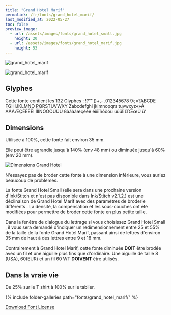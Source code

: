 ```yaml
---
title: "Grand Hotel Marif"
permalink: /fr/fonts/grand_hotel_marif/
last_modified_at: 2022-05-27
toc: false
preview_image:
  - url: /assets/images/fonts/grand_hotel_small.jpg
    height: 20
  - url: /assets/images/fonts/grand_hotel_marif.jpg
    height: 53
---
```


![grand_hotel_marif](/assets/images/fonts/grand_hotel_marif.jpg)

![grand_hotel_marif](/assets/images/fonts/grand_hotel_small.jpg)

## Glyphes
Cette fonte contient les 132 Glyphes :
!?"''()+,-
.012345678
9:;=?ABCDE
FGHIJKLMNO
PQRSTUVWXY
Zabcdefghi
jklmnopqrs
tuvwxyz«»À
ÁÂÃÆÇÈÉÊËÌ
ÍÎÏÑÔÕÖÚÛÜ
ßàáâãæçèéê
ëìíîïñôõöù
úûüĨĩĽľŒœŨ
ũ’

## Dimensions

Utilisée à 100%, cette fonte fait environ 35 mm.

Elle peut être agrandie jusqu'à 140% (env 48 mm) ou diminuée jusqu'à 60% (env 20 mm).

![Dimensions Grand Hotel](/assets/images/fonts/Sizing/grandhotelsizing.jpg)

N'essayez pas de broder cette fonte à une dimension inférieure, vous auriez beaucoup de problèmes. 

La fonte Grand Hotel Small (elle sera dans une prochaine version d'Ink/Stitch et n'est pas disponible dans Ink/Stitch v2.1.2.) est une déclinaison de Grand Hotel Marif avec des paramètres de broderie différents . La densité, la compensation et les sous-couches ont été modifiées pour permettre de broder cette fonte en plus petite taille.

Dans la fenêtre de dialogue du lettrage si vous choisissez Grand Hotel Small , il vous sera demandé d'indiquer un redimensionnement entre 25 et 55% de la taille de la fonte Grand Hotel Marif, passant ainsi de lettres d'environ 35 mm de haut à des lettres entre 9 et 18 mm.

Contrairement à Grand Hotel Marif, cette fonte diminuée **DOIT** être brodée avec un fil et une aiguille plus fins que d'ordinaire. Une aiguille de taille 8 (USA), 60(EUR) et un fil 60 WT **DOIVENT** être utilisés.



## Dans la vraie vie
De 25% sur le T shirt  à 100% sur le tablier.

{% include folder-galleries path="fonts/grand_hotel_marif/" %}

[Download Font License](https://github.com/inkstitch/inkstitch/tree/main/fonts/grand_hotel_marif/LICENSE)
